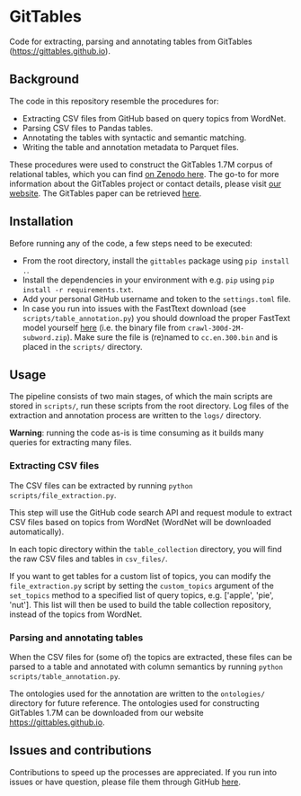 # GitTables
Code for extracting, parsing and annotating tables from GitTables (https://gittables.github.io).

## Background
The code in this repository resemble the procedures for:
- Extracting CSV files from GitHub based on query topics from WordNet.
- Parsing CSV files to Pandas tables.
- Annotating the tables with syntactic and semantic matching.
- Writing the table and annotation metadata to Parquet files.

These procedures were used to construct the GitTables 1.7M corpus of relational tables, which you can find [on Zenodo here](https://zenodo.org/record/4943312). The go-to for more information about the GitTables project or contact details, please visit [our website](https://gittables.github.io). The GitTables paper can be retrieved [here](https://arxiv.org/abs/2106.07258).

## Installation
Before running any of the code, a few steps need to be executed:
- From the root directory, install the `gittables` package using `pip install .`.
- Install the dependencies in your environment with e.g. `pip` using `pip install -r requirements.txt`.
- Add your personal GitHub username and token to the `settings.toml` file.
- In case you run into issues with the FastTtext download (see `scripts/table_annotation.py`) you should download the proper FastText model yourself [here](https://fasttext.cc/docs/en/english-vectors.html) (i.e. the binary file from `crawl-300d-2M-subword.zip`). Make sure the file is (re)named to `cc.en.300.bin` and is placed in the `scripts/` directory.

## Usage

The pipeline consists of two main stages, of which the main scripts are stored in `scripts/`, run these scripts from the root directory.
Log files of the extraction and annotation process are written to the `logs/` directory.

**Warning**: running the code as-is is time consuming as it builds many queries for extracting many files.

### Extracting CSV files
The CSV files can be extracted by running `python scripts/file_extraction.py`.

This step will use the GitHub code search API and request module to extract CSV files based on topics from WordNet (WordNet will be downloaded automatically).

In each topic directory within the `table_collection` directory, you will find the raw CSV files and tables in `csv_files/`.

If you want to get tables for a custom list of topics, you can modify the `file_extraction.py` script by setting the `custom_topics` argument of the `set_topics` method to a specified list of query topics, e.g. ['apple', 'pie', 'nut'].
This list will then be used to build the table collection repository, instead of the topics from WordNet.

### Parsing and annotating tables
When the CSV files for (some of) the topics are extracted, these files can be parsed to a table and annotated with column semantics by running `python scripts/table_annotation.py`.

The ontologies used for the annotation are written to the `ontologies/` directory for future reference. The ontologies used for constructing GitTables 1.7M can be downloaded from our website https://gittables.github.io.


## Issues and contributions
Contributions to speed up the processes are appreciated.
If you run into issues or have question, please file them through GitHub [here](https://github.com/madelonhulsebos/gittables/issues).
